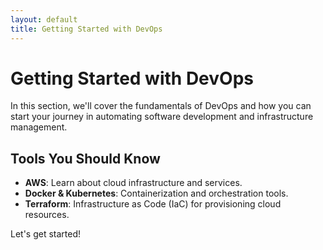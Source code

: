 ```yaml
---
layout: default
title: Getting Started with DevOps
---
```


# Getting Started with DevOps

In this section, we'll cover the fundamentals of DevOps and how you can start your journey in automating software development and infrastructure management.

## Tools You Should Know

- **AWS**: Learn about cloud infrastructure and services.
- **Docker & Kubernetes**: Containerization and orchestration tools.
- **Terraform**: Infrastructure as Code (IaC) for provisioning cloud resources.

Let's get started!
